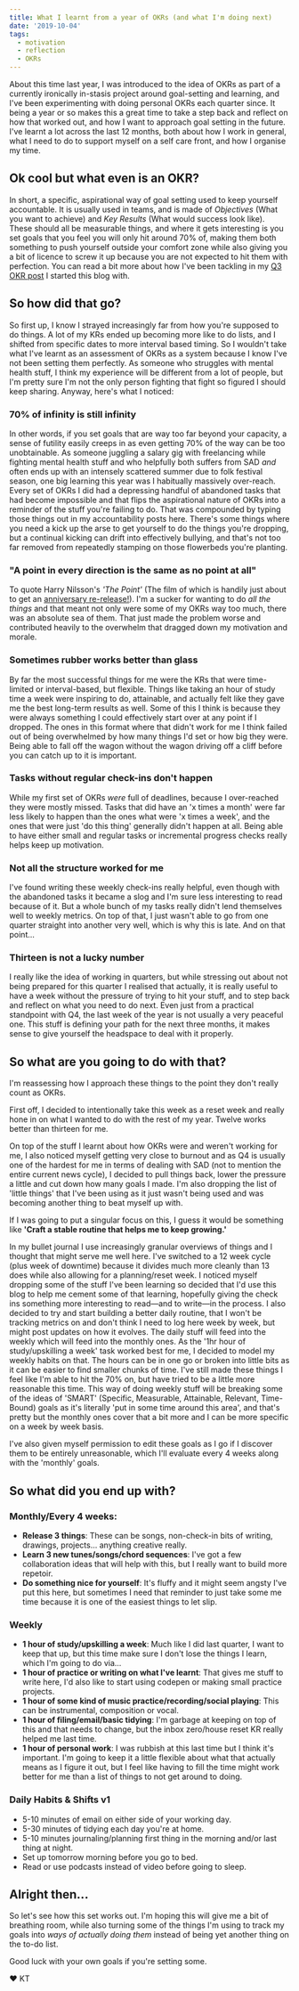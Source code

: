 ```yaml
---
title: What I learnt from a year of OKRs (and what I'm doing next)
date: '2019-10-04'
tags:
  - motivation
  - reflection
  - OKRs
---
```


About this time last year, I was introduced to the idea of OKRs as part of a currently ironically in-stasis project around goal-setting and learning, and I've been experimenting with doing personal OKRs each quarter since. It being a year or so makes this a great time to take a step back and reflect on how that worked out, and how I want to approach goal setting in the future. I've learnt a lot across the last 12 months, both about how I work in general, what I need to do to support myself on a self care front, and how I organise my time.

## Ok cool but what even is an OKR?
In short, a specific, aspirational way of goal setting used to keep yourself accountable. It is usually used in teams, and is made of _Objectives_ (What you want to achieve) and _Key Results_ (What would success look like). These should all be measurable things, and where it gets interesting is you set goals that you feel you will only hit around 70% of, making them both something to push yourself outside your comfort zone while also giving you a bit of licence to screw it up because you are not expected to hit them with perfection. You can read a bit more about how I've been tackling in my [Q3 OKR post](https://gogokilotango.co.uk/posts/okr-a-rama-2019q3/) I started this blog with.

## So how did that go?
So first up, I know I strayed increasingly far from how you're supposed to do things. A lot of my KRs ended up becoming more like to do lists, and I shifted from specific dates to more interval based timing. So I wouldn't take what I've learnt as an assessment of OKRs as a system because I know I've not been setting them perfectly. As someone who struggles with mental health stuff, I think my experience will be different from a lot of people, but I'm pretty sure I'm not the only person fighting that fight so figured I should keep sharing. Anyway, here's what I noticed:

### 70% of infinity is still infinity
In other words, if you set goals that are way too far beyond your capacity, a sense of futility easily creeps in as even getting 70% of the way can be too unobtainable. As someone juggling a salary gig with freelancing while fighting mental health stuff and who helpfully both suffers from SAD _and_ often ends up with an intensely scattered summer due to folk festival season, one big learning this year was I habitually massively over-reach. Every set of OKRs I did had a depressing handful of abandoned tasks that had become impossible and that flips the aspirational nature of OKRs into a reminder of the stuff you're failing to do. That was compounded by typing those things out in my accountability posts here. There's some things where you need a kick up the arse to get yourself to do the things you're dropping, but a continual kicking can drift into effectively bullying, and that's not too far removed from repeatedly stamping on those flowerbeds you're planting.

### "A point in every direction is the same as no point at all"
To quote Harry Nilsson's _'The Point'_ (The film of which is handily just about to get an [anniversary re-release!](https://www.rollingstone.com/music/music-news/harry-nilsson-the-point-50th-anniversary-893972/)). I'm a sucker for wanting to do _all the things_ and that meant not only were some of my OKRs way too much, there was an absolute sea of them. That just made the problem worse and contributed heavily to the overwhelm that dragged down my motivation and morale.

### Sometimes rubber works better than glass
By far the most successful things for me were the KRs that were time-limited or interval-based, but flexible. Things like taking an hour of study time a week were inspiring to do, attainable, and actually felt like they gave me the best long-term results as well. Some of this I think is because they were always something I could effectively start over at any point if I dropped. The ones in this format where that didn't work for me I think failed out of being overwhelmed by how many things I'd set or how big they were. Being able to fall off the wagon without the wagon driving off a cliff before you can catch up to it is important.

### Tasks without regular check-ins don't happen
While my first set of OKRs _were_ full of deadlines, because I over-reached they were mostly missed. Tasks that did have an 'x times a month' were far less likely to happen than the ones what were 'x times a week', and the ones that were just 'do this thing' generally didn't happen at all. Being able to have either small and regular tasks or incremental progress checks really helps keep up motivation.

### Not all the structure worked for me
I've found writing these weekly check-ins really helpful, even though with the abandoned tasks it became a slog and I'm sure less interesting to read because of it. But a whole bunch of my tasks really didn't lend themselves well to weekly metrics. On top of that, I just wasn't able to go from one quarter straight into another very well, which is why this is late. And on that point...

### Thirteen is not a lucky number
I really like the idea of working in quarters, but while stressing out about not being prepared for this quarter I realised that actually, it is really useful to have a week without the pressure of trying to hit your stuff, and to step back and reflect on what you need to do next. Even just from a practical standpoint with Q4, the last week of the year is not usually a very peaceful one. This stuff is defining your path for the next three months, it makes sense to give yourself the headspace to deal with it properly.

## So what are you going to do with that?
I'm reassessing how I approach these things to the point they don't really count as OKRs.

First off, I decided to intentionally take this week as a reset week and really hone in on what I wanted to do with the rest of my year. Twelve works better than thirteen for me.

On top of the stuff I learnt about how OKRs were and weren't working for me, I also noticed myself getting very close to burnout and as Q4 is usually one of the hardest for me in terms of dealing with SAD (not to mention the entire current news cycle), I decided to pull things back, lower the pressure a little and cut down how many goals I made. I'm also dropping the list of 'little things' that I've been using as it just wasn't being used and was becoming another thing to beat myself up with.

If I was going to put a singular focus on this, I guess it would be something like **'Craft a stable routine that helps me to keep growing.'**

In my bullet journal I use increasingly granular overviews of things and I thought that might serve me well here. I've switched to a 12 week cycle (plus week of downtime) because it divides much more cleanly than 13 does while also allowing for a planning/reset week. I noticed myself dropping some of the stuff I've been learning so decided that I'd use this blog to help me cement some of that learning, hopefully giving the check ins something more interesting to read—and to write—in the process. I also decided to try and start building a better daily routine, that I won't be tracking metrics on and don't think I need to log here week by week, but might post updates on how it evolves. The daily stuff will feed into the weekly which will feed into the monthly ones. As the '1hr hour of study/upskilling a week' task worked best for me, I decided to model my weekly habits on that. The hours can be in one go or broken into little bits as it can be easier to find smaller chunks of time. I've still made these things I feel like I'm able to hit the 70% on, but have tried to be a little more reasonable this time.  This way of doing weekly stuff will be breaking some of the ideas of 'SMART' (Specific, Measurable, Attainable, Relevant, Time-Bound) goals as it's literally 'put in some time around this area', and that's pretty but the monthly ones cover that a bit more and I can be more specific on a week by week basis.

I've also given myself permission to edit these goals as I go if I discover them to be entirely unreasonable, which I'll evaluate every 4 weeks along with the 'monthly' goals.

## So what did you end up with?

### Monthly/Every 4 weeks:
- **Release 3 things**: These can be songs, non-check-in bits of writing, drawings, projects... anything creative really.
- **Learn 3 new tunes/songs/chord sequences**: I've got a few collaboration ideas that will help with this, but I really want to build more repetoir.
- **Do something nice for yourself**: It's fluffy and it might seem angsty I've put this here, but sometimes I need that reminder to just take some me time because it is one of the easiest things to let slip.

### Weekly
- **1 hour of study/upskilling a week**: Much like I did last quarter, I want to keep that up, but this time make sure I don't lose the things I learn, which I'm going to do via...
- **1 hour of practice or writing on what I've learnt**: That gives me stuff to write here, I'd also like to start using codepen or making small practice projects.
- **1 hour of some kind of music practice/recording/social playing**: This can be instrumental, composition or vocal.
- **1 hour of filing/email/basic tidying**: I'm garbage at keeping on top of this and that needs to change, but the inbox zero/house reset KR really helped me last time.
- **1 hour of personal work**: I was rubbish at this last time but I think it's important. I'm going to keep it a little flexible about what that actually means as I figure it out, but I feel like having to fill the time might work better for me than a list of things to not get around to doing.

### Daily Habits & Shifts v1
- 5-10 minutes of email on either side of your working day.
- 5-30 minutes of tidying each day you're at home.
- 5-10 minutes journaling/planning first thing in the morning and/or last thing at night.
- Set up tomorrow morning before you go to bed.
- Read or use podcasts instead of video before going to sleep.

## Alright then...

So let's see how this set works out. I'm hoping this will give me a bit of breathing room, while also turning some of the things I'm using to track my goals into _ways of actually doing them_ instead of being yet another thing on the to-do list.

Good luck with your own goals if you're setting some.

&#9829; KT
